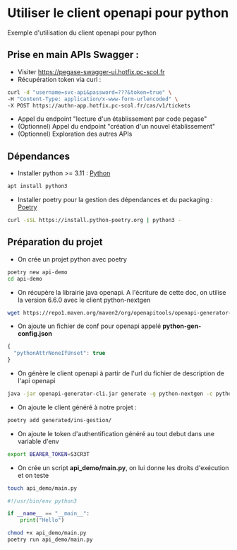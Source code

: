 # Utiliser le client openapi pour python

Exemple d'utilisation du client openapi pour python


## Prise en main APIs Swagger :

- Visiter https://pegase-swagger-ui.hotfix.pc-scol.fr
- Récupération token via curl : 

```bash
curl -d "username=svc-api&password=???&token=true" \
-H "Content-Type: application/x-www-form-urlencoded" \
-X POST https://authn-app.hotfix.pc-scol.fr/cas/v1/tickets
```

- Appel du endpoint "lecture d'un établissement par code pegase"
- (Optionnel) Appel du endpoint "création d'un nouvel établissement"
- (Optionnel) Exploration des autres APIs


## Dépendances

- Installer python >= 3.11 : [Python](https://www.python.org/)

```bash
apt install python3
```

- Installer poetry pour la gestion des dépendances et du packaging : [Poetry](https://python-poetry.org/)

```bash
curl -sSL https://install.python-poetry.org | python3 -
```

## Préparation du projet

- On crée un projet python avec poetry

```bash
poetry new api-demo
cd api-demo
```

- On récupère la librairie java openapi. A l'écriture de cette doc, on utilise la version 6.6.0 avec le client python-nextgen

```bash
wget https://repo1.maven.org/maven2/org/openapitools/openapi-generator-cli/6.6.0/openapi-generator-cli-6.6.0.jar -O openapi-generator-cli.jar
```

- On ajoute un fichier de conf pour openapi appelé **python-gen-config.json**

```js
{
  "pythonAttrNoneIfUnset": true
}
```


- On génère le client openapi à partir de l'url du fichier de description de l'api openapi

```bash
java -jar openapi-generator-cli.jar generate -g python-nextgen -c python-gen-config.json -i https://pegase-swagger-ui.hotfix.pc-scol.fr/fr.pcscol.ins.api/ins-gestion-api-v5/ins-gestion-api-v5-20.0.0.yaml -o generated/ins-gestion --package-name ins_gestion_client
```

- On ajoute le client généré à notre projet :

```bash
poetry add generated/ins-gestion/
```

- On ajoute le token d'authentification généré au tout debut dans une variable d'env

```bash
export BEARER_TOKEN=S3CR3T
```

- On crée un script **api_demo/main.py**, on lui donne les droits d'exécution et on teste


```bash
touch api_demo/main.py
```

```python
#!/usr/bin/env python3

if __name__ == "__main__":
    print("Hello")
```

```bash
chmod +x api_demo/main.py
poetry run api_demo/main.py
```

